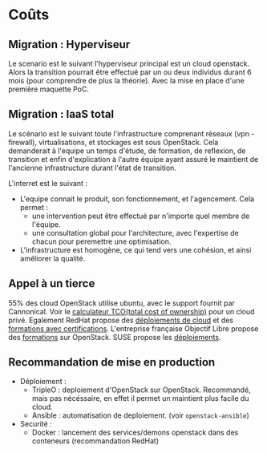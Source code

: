# Coûts

## Migration : Hyperviseur

Le scenario est le suivant l'hyperviseur principal est un cloud openstack. Alors la transition pourrait être effectué par un ou deux individus durant 6 mois (pour comprendre de plus la théorie). Avec la mise en place d'une première maquette PoC.

## Migration : IaaS total

Le scénario est le suivant toute l'infrastructure comprenant réseaux (vpn - firewall), virtualisations, et stockages est sous OpenStack. Cela demanderait à l'equipe un temps d'étude, de formation, de reflexion, de transition et enfin d'explication à l'autre équipe ayant assuré le maintient de l'ancienne infrastructure durant l'état de transition.


L'interret est le suivant : 
- L'equipe connait le produit, son fonctionnement, et l'agencement. Cela permet :
  - une intervention peut être effectué par n'importe quel membre de l'équipe.
  - une consultation global pour l'architecture, avec l'expertise de chacun pour peremettre une optimisation.
- L'infrastructure est homogène, ce qui tend vers une cohésion, et ainsi améliorer la qualité.

## Appel à un tierce

55% des cloud OpenStack utilise ubuntu, avec le support fournit par Cannonical. Voir le [calculateur TCO(total cost of ownership)](https://ubuntu.com/tco-calculator) pour un cloud privé. Egalement RedHat propose des [déploiements de cloud](https://access.redhat.com/products/red-hat-openstack-platform/#whatsnew) et des [formations avec certifications](https://www.redhat.com/en/services/certification/rhcsa-rhos?cr=cp|tr|pp|00002&).
L'entreprise française Objectif Libre propose des [formations](https://www.objectif-libre.com/fr/formations/catalogue-des-formations-linux-cloud-et-logiciels-libres/#1506501242999-4333ab50-e729) sur OpenStack.
SUSE propose les [déploiements](https://www.suse.com/fr-fr/products/suse-openstack-cloud/).



## Recommandation de mise en production

- Déploiement :
  - TripleO : deploiement d'OpenStack sur OpenStack. Recommandé, mais pas nécéssaire, en effet il permet un maintient plus facile du cloud.
  - Ansible : automatisation de deploiement. (voir `openstack-ansible`)
- Securité :
  - Docker : lancement des services/demons openstack dans des conteneurs (recommandation RedHat)
